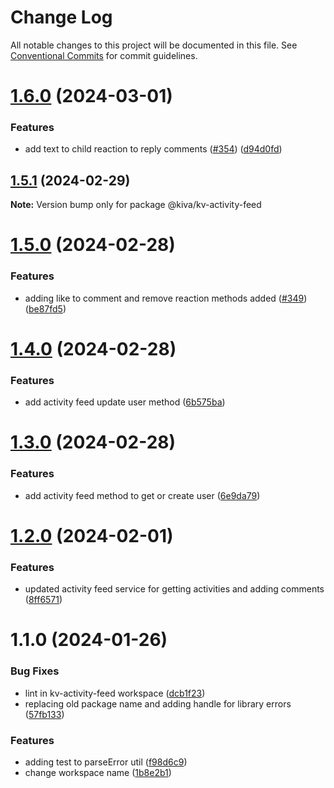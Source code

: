 # Change Log

All notable changes to this project will be documented in this file.
See [Conventional Commits](https://conventionalcommits.org) for commit guidelines.

# [1.6.0](https://github.com/kiva/kv-ui-elements/compare/@kiva/kv-activity-feed@1.5.1...@kiva/kv-activity-feed@1.6.0) (2024-03-01)


### Features

* add text to child reaction to reply comments ([#354](https://github.com/kiva/kv-ui-elements/issues/354)) ([d94d0fd](https://github.com/kiva/kv-ui-elements/commit/d94d0fdbefc33162b665207d20d3e3c26d5106a9))





## [1.5.1](https://github.com/kiva/kv-ui-elements/compare/@kiva/kv-activity-feed@1.5.0...@kiva/kv-activity-feed@1.5.1) (2024-02-29)

**Note:** Version bump only for package @kiva/kv-activity-feed





# [1.5.0](https://github.com/kiva/kv-ui-elements/compare/@kiva/kv-activity-feed@1.4.0...@kiva/kv-activity-feed@1.5.0) (2024-02-28)


### Features

* adding like to comment and remove reaction methods added ([#349](https://github.com/kiva/kv-ui-elements/issues/349)) ([be87fd5](https://github.com/kiva/kv-ui-elements/commit/be87fd55b504ce88a23e9c72acd354291a8b5a5f))





# [1.4.0](https://github.com/kiva/kv-ui-elements/compare/@kiva/kv-activity-feed@1.3.0...@kiva/kv-activity-feed@1.4.0) (2024-02-28)


### Features

* add activity feed update user method ([6b575ba](https://github.com/kiva/kv-ui-elements/commit/6b575bacf18e9b966a135bd2e188059567b87d66))





# [1.3.0](https://github.com/kiva/kv-ui-elements/compare/@kiva/kv-activity-feed@1.2.0...@kiva/kv-activity-feed@1.3.0) (2024-02-28)


### Features

* add activity feed method to get or create user ([6e9da79](https://github.com/kiva/kv-ui-elements/commit/6e9da79f7303ab1335564bf2f7dbee8c5db7ce28))





# [1.2.0](https://github.com/kiva/kv-ui-elements/compare/@kiva/kv-activity-feed@1.1.0...@kiva/kv-activity-feed@1.2.0) (2024-02-01)


### Features

* updated activity feed service for getting activities and adding comments ([8ff6571](https://github.com/kiva/kv-ui-elements/commit/8ff657165a9b258dd4996cea4968364dd9a16062))





# 1.1.0 (2024-01-26)


### Bug Fixes

* lint in kv-activity-feed workspace ([dcb1f23](https://github.com/kiva/kv-ui-elements/commit/dcb1f23d4288de2ac9eb1e456818620cb4b86149))
* replacing old package name and adding handle for library errors ([57fb133](https://github.com/kiva/kv-ui-elements/commit/57fb133ff047f36502e06c6d3d136cf269d16ed6))


### Features

* adding test to parseError util ([f98d6c9](https://github.com/kiva/kv-ui-elements/commit/f98d6c96eabaee02f77efb1f400ab6795ce673af))
* change workspace name ([1b8e2b1](https://github.com/kiva/kv-ui-elements/commit/1b8e2b129e47c64a62778b8be226567b745a7fba))
